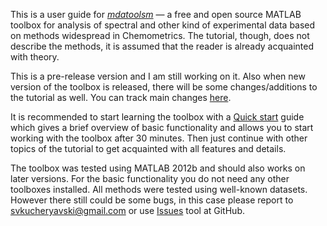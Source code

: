 This is a user guide for [*mdatoolsm*](https://github.com/svkucheryavski/mdatoolsm) — a free and open source MATLAB toolbox for analysis of spectral and other kind of experimental data based on methods widespread in Chemometrics. The tutorial, though,  does not describe the methods, it is assumed that the reader is already acquainted with theory.

This is a pre-release version and I am still working on it. Also when new version of the toolbox is released, there will be some changes/additions to the tutorial as well. You can track main changes [here](NEWS.md). 

It is recommended to start learning the toolbox with a [Quick start](chapter1/text.md) guide which gives a brief overview of basic functionality and allows you to start working with the toolbox after 30 minutes. Then just continue with other topics of the tutorial to get acquainted with all features and details.

The toolbox was tested using MATLAB 2012b and should also works on later versions. For the basic functionality you do not need any other toolboxes installed. All methods were tested using well-known datasets. However there still could be some bugs, in this case please report to [svkucheryavski@gmail.com](mailto:svkucheryavski@gmail.com) or use [Issues](https://github.com/svkucheryavski/mdatoolsm/issues) tool at GitHub.